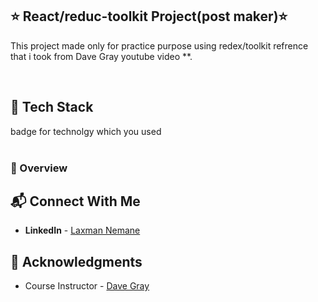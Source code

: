 ## ⭐ React/reduc-toolkit Project(post maker)⭐

This project made only for practice purpose using redex/toolkit refrence that i took from Dave Gray youtube video **.

<br>

## 📌 Tech Stack

badge for technolgy which you used
<br>
<br>



### 📌 Overview



## 📬 Connect With Me

- **LinkedIn** - [Laxman Nemane](https://www.linkedin.com/in/laxman-nemane-931045216/)


## 📌 Acknowledgments

- Course Instructor - [Dave Gray](https://github.com/gitdagray)
